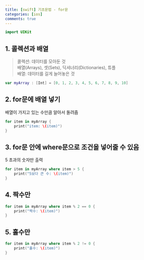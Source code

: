 ```yaml
---
title: [swift] 기초문법 - for문
categories: [ios]
comments: true
---
```


```swift
import UIKit
```

## 1. 콜렉션과 배열

>   콜렉션: 데이터를 모아둔 것 <br>
>   배열(Arrays), 셋(Sets), 딕셔너리(Dictionaries), 튜플 <br>
>   배열: 데이터를 길게 늘어놓은 것 <br>

```swift
var myArray : [Int] = [0, 1, 2, 3, 4, 5, 6, 7, 8, 9, 10]
```

## 2. for문에 배열 넣기
배열이 가지고 있는 수만큼 알아서 돌려줌
```swift
for item in myArray {
    print("item: \(item)")
}
```

## 3. for문 안에 where문으로 조건을 넣어줄 수 있음
5 초과의 숫자만 출력

```swift
for item in myArray where item > 5 {
    print("5보다 큰 수: \(item)")
}
```

## 4. 짝수만
```swift
for item in myArray where item % 2 == 0 {
    print("짝수: \(item)")
}
```

## 5. 홀수만
```swift
for item in myArray where item % 2 != 0 {
    print("홀수: \(item)")
}
```
